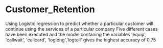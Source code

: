 # Customer_Retention
Using Logistic regression to predict whether a particular customer will continue using the services of a particular company
Five different cases have been executed and the model contaning the variables 'equip', 'callwait', 'callcard', 'loglong','logtoll' gives the highest accuracy of 0.75 
